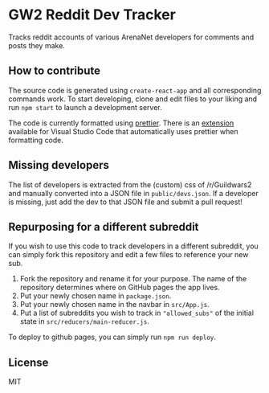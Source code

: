 # GW2 Reddit Dev Tracker
Tracks reddit accounts of various ArenaNet developers for comments and posts they make.

## How to contribute
The source code is generated using `create-react-app` and all corresponding commands work. To start developing, clone and edit files to your liking and run `npm start` to launch a development server.

The code is currently formatted using [prettier](https://github.com/prettier/prettier). There is an [extension](https://github.com/prettier/prettier-vscode) available for Visual Studio Code that automatically uses prettier when formatting code.

## Missing developers
The list of developers is extracted from the (custom) css of /r/Guildwars2 and manually converted into a JSON file in `public/devs.json`. If a developer is missing, just add the dev to that JSON file and submit a pull request!

## Repurposing for a different subreddit
If you wish to use this code to track developers in a different subreddit, you can simply fork this repository and edit a few files to reference your new sub.

1) Fork the repository and rename it for your purpose. The name of the repository determines where on GitHub pages the app lives.
2) Put your newly chosen name in `package.json`.
3) Put your newly chosen name in the navbar in `src/App.js`.
4) Put a list of subreddits you wish to track in `"allowed_subs"` of the initial state in `src/reducers/main-reducer.js`.

To deploy to github pages, you can simply run `npm run deploy`.

## License
MIT